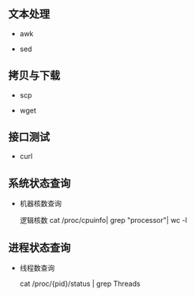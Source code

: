 
## 文本处理
* awk

* sed

## 拷贝与下载
* scp

* wget

## 接口测试
* curl

## 系统状态查询
* 机器核数查询

    逻辑核数 cat /proc/cpuinfo| grep "processor"| wc -l

    

## 进程状态查询
* 线程数查询

    cat /proc/{pid}/status  | grep Threads
